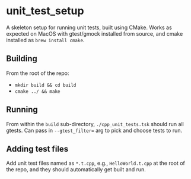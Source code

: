 # unit_test_setup
A skeleton setup for running unit tests, built using CMake. Works as expected on MacOS with gtest/gmock installed from source, and cmake installed as `brew install cmake`.

## Building
From the root of the repo:
- `mkdir build && cd build`
- `cmake ../ && make`


## Running
From within the `build` sub-directory, `./cpp_unit_tests.tsk` should run all gtests. Can pass in `--gtest_filter=` arg to pick and choose tests to run.


## Adding test files
Add unit test files named as `*.t.cpp`, e.g., `HelloWorld.t.cpp` at the root of the repo, and they should automatically get built and run.
